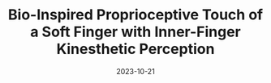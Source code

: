 ---
title: "Bio-Inspired Proprioceptive Touch of a Soft Finger with Inner-Finger Kinesthetic Perception"
collection: publications
permalink: /publication/liu2023bio
date: 2023-10-21
venue: 'Biomimetics'
paperurl: '/files/pdf/publication/liu2023bio.pdf'
link: 'https://www.mdpi.com/2313-7673/8/6/501'
citation: 'Xiaobo Liu, Xudong Han, <b><i>Ning Guo</i></b>, Fang Wan* and Chaoyang Song*. &quot;Bio-Inspired Proprioceptive Touch of a Soft Finger with Inner-Finger Kinesthetic Perception.&quot; <b><i>Biomimetics</i></b>，2023. doi:https://doi.org/10.3390/biomimetics8060501'
---